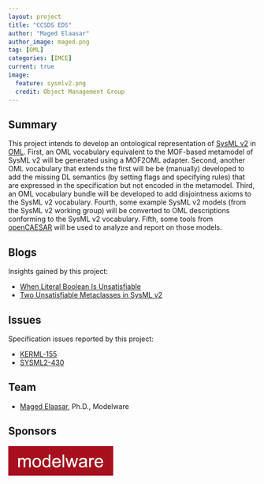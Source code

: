 ```yaml
---
layout: project
title: "CCSDS EDS"
author: "Maged Elaasar"
author_image: maged.png
tag: [OML]
categories: [IMCE]
current: true
image:
  feature: sysmlv2.png
  credit: Object Management Group
---
```


## Summary

This project intends to develop an ontological representation of [SysML v2](https://www.omg.org/spec/SysML/20230201/SysML.xmi) in [OML](http://www.opencaesar.io/oml/). First, an OML vocabulary equivalent to the MOF-based metamodel of SysML v2 will be generated using a MOF2OML adapter. Second, another OML vocabulary that extends the first will be be (manually) developed to add the missing DL semantics (by setting flags and specifying rules) that are expressed in the specification but not encoded in the metamodel. Third, an OML vocabulary bundle will be developed to add disjointness axioms to the SysML v2 vocabulary. Fourth, some example SysML v2 models (from the SysML v2 working group) will be converted to OML descriptions conforming to the SysML v2 vocabulary. Fifth, some tools from [openCAESAR](https://www.opencaesar.io/) will be used to analyze and report on those models.

## Blogs

Insights gained by this project:

- [When Literal Boolean Is Unsatisfiable](https://www.opencaesar.io/blog/2023/08/27/When-Literal-Boolean-Is-Unsatisfiable.html)
- [Two Unsatisfiable Metaclasses in SysML v2](https://www.opencaesar.io/blog/2023/09/02/Two-Unsatisfiable-Metaclasses-in-SysML-v2.html)

## Issues

Specification issues reported by this project:

- [KERML-155](https://issues.omg.org/issues/KERML-155)
- [SYSML2-430](https://issues.omg.org/issues/SYSML2-430)

## Team

- [Maged Elaasar](/contributors/Maged%20Elaasar.html), Ph.D., Modelware

## Sponsors

[![Modelware](/assets/img/modelware.png)](https://modelware.io/)